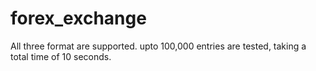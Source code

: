 # forex_exchange

All three format are supported.
upto 100,000 entries are tested, taking a total time of 10 seconds. 

